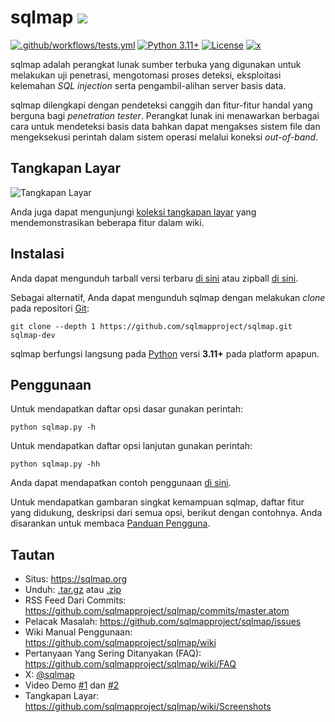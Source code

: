 # sqlmap ![](https://i.imgur.com/fe85aVR.png)

[![.github/workflows/tests.yml](https://github.com/sqlmapproject/sqlmap/actions/workflows/tests.yml/badge.svg)](https://github.com/sqlmapproject/sqlmap/actions/workflows/tests.yml) [![Python 3.11+](https://img.shields.io/badge/python-3.11+-yellow.svg)](https://www.python.org/) [![License](https://img.shields.io/badge/license-GPLv2-red.svg)](https://raw.githubusercontent.com/sqlmapproject/sqlmap/master/LICENSE) [![x](https://img.shields.io/badge/x-@sqlmap-blue.svg)](https://x.com/sqlmap)

sqlmap adalah perangkat lunak sumber terbuka yang digunakan untuk melakukan uji penetrasi, mengotomasi proses deteksi, eksploitasi kelemahan _SQL injection_ serta pengambil-alihan server basis data.

sqlmap dilengkapi dengan pendeteksi canggih dan fitur-fitur handal yang berguna bagi _penetration tester_. Perangkat lunak ini menawarkan berbagai cara untuk mendeteksi basis data bahkan dapat mengakses sistem file dan mengeksekusi perintah dalam sistem operasi melalui koneksi _out-of-band_.

Tangkapan Layar
----

![Tangkapan Layar](https://raw.github.com/wiki/sqlmapproject/sqlmap/images/sqlmap_screenshot.png)

Anda juga dapat mengunjungi [koleksi tangkapan layar](https://github.com/sqlmapproject/sqlmap/wiki/Screenshots) yang mendemonstrasikan beberapa fitur dalam wiki.

Instalasi
----

Anda dapat mengunduh tarball versi terbaru [di sini](https://github.com/sqlmapproject/sqlmap/tarball/master) atau zipball [di sini](https://github.com/sqlmapproject/sqlmap/zipball/master).

Sebagai alternatif, Anda dapat mengunduh sqlmap dengan melakukan _clone_ pada repositori [Git](https://github.com/sqlmapproject/sqlmap):

    git clone --depth 1 https://github.com/sqlmapproject/sqlmap.git sqlmap-dev

sqlmap berfungsi langsung pada [Python](https://www.python.org/download/) versi **3.11+** pada platform apapun.

Penggunaan
----

Untuk mendapatkan daftar opsi dasar gunakan perintah:

    python sqlmap.py -h

Untuk mendapatkan daftar opsi lanjutan gunakan perintah:

    python sqlmap.py -hh

Anda dapat mendapatkan contoh penggunaan [di sini](https://asciinema.org/a/46601).

Untuk mendapatkan gambaran singkat kemampuan sqlmap, daftar fitur yang didukung, deskripsi dari semua opsi, berikut dengan contohnya. Anda disarankan untuk membaca [Panduan Pengguna](https://github.com/sqlmapproject/sqlmap/wiki/Usage).

Tautan
----

* Situs: https://sqlmap.org
* Unduh: [.tar.gz](https://github.com/sqlmapproject/sqlmap/tarball/master) atau [.zip](https://github.com/sqlmapproject/sqlmap/zipball/master)
* RSS Feed Dari Commits: https://github.com/sqlmapproject/sqlmap/commits/master.atom
* Pelacak Masalah: https://github.com/sqlmapproject/sqlmap/issues
* Wiki Manual Penggunaan: https://github.com/sqlmapproject/sqlmap/wiki
* Pertanyaan Yang Sering Ditanyakan (FAQ): https://github.com/sqlmapproject/sqlmap/wiki/FAQ
* X: [@sqlmap](https://x.com/sqlmap)
* Video Demo [#1](https://www.youtube.com/user/inquisb/videos) dan [#2](https://www.youtube.com/user/stamparm/videos)
* Tangkapan Layar: https://github.com/sqlmapproject/sqlmap/wiki/Screenshots
